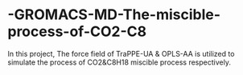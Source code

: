 # -GROMACS-MD-The-miscible-process-of-CO2-C8
In this project, The force field of TraPPE-UA &amp; OPLS-AA is utilized to simulate the process of CO2&amp;C8H18 miscible process respectively.
